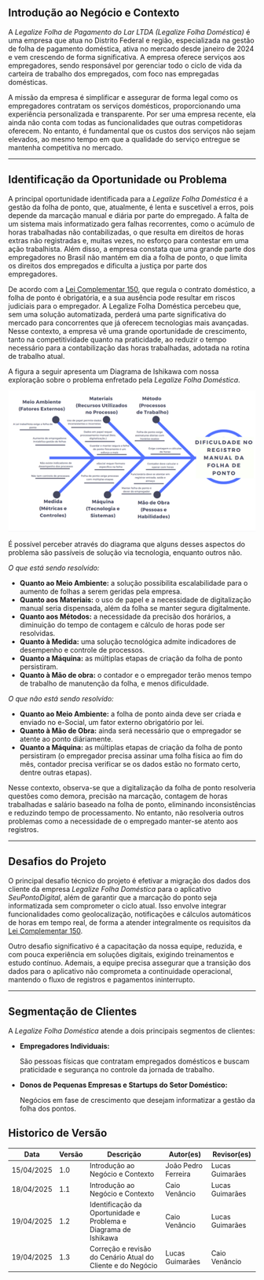 ## Introdução ao Negócio e Contexto 

A *Legalize Folha de Pagamento do Lar LTDA (Legalize Folha Doméstica)* é uma empresa que atua no Distrito Federal e região, especializada na gestão de folha de pagamento doméstica, ativa no mercado desde janeiro de 2024 e vem crescendo de forma significativa. A empresa oferece serviços aos empregadores, sendo responsável por gerenciar todo o ciclo de vida da carteira de trabalho dos empregados, com foco nas empregadas domésticas.

A missão da empresa é simplificar e assegurar de forma legal como os empregadores contratam os serviços domésticos, proporcionando uma experiência personalizada e transparente. Por ser uma empresa recente, ela ainda não conta com todas as funcionalidades que outras competidoras oferecem. No entanto, é fundamental que os custos dos serviços não sejam elevados, ao mesmo tempo em que a qualidade do serviço entregue se mantenha competitiva no mercado.

---

## Identificação da Oportunidade ou Problema 

A principal oportunidade identificada para a *Legalize Folha Doméstica* é a gestão da folha de ponto, que, atualmente, é lenta e suscetível a erros, pois depende da marcação manual e diária por parte do empregado. A falta de um sistema mais informatizado gera falhas recorrentes, como o acúmulo de horas trabalhadas não contabilizadas, o que resulta em direitos de horas extras não registradas e, muitas vezes, no esforço para contestar em uma ação trabalhista. Além disso, a empresa constata que uma grande parte dos empregadores no Brasil não mantém em dia a folha de ponto, o que limita os direitos dos empregados e dificulta a justiça por parte dos empregadores.

De acordo com a [Lei Complementar 150](https://www.planalto.gov.br/ccivil_03/leis/lcp/lcp150.htm), que regula o contrato doméstico, a folha de ponto é obrigatória, e a sua ausência pode resultar em riscos judiciais para o empregador. A  Legalize Folha Doméstica percebeu que, sem uma solução automatizada, perderá uma parte significativa do mercado para concorrentes que já oferecem tecnologias mais avançadas. Nesse contexto, a empresa vê uma grande oportunidade de crescimento, tanto na competitividade quanto na praticidade, ao reduzir o tempo necessário para a contabilização das horas trabalhadas, adotada na rotina de trabalho atual. 

A figura a seguir apresenta um Diagrama de Ishikawa com nossa exploração sobre o problema enfretado pela *Legalize Folha Doméstica*.

![Diagrama de Ishikawa](../assets/images/diagrama_ishikawa.png)

É possível perceber através do diagrama que alguns desses aspectos do problema são passíveis de solução via tecnologia, enquanto outros não.

*O que está sendo resolvido:*

  - **Quanto ao Meio Ambiente:** a solução possibilita escalabilidade para o aumento de folhas a serem geridas pela empresa.
  - **Quanto aos Materiais:** o uso de papel e a necessidade de digitalização manual seria dispensada, além da folha se manter segura digitalmente.
  - **Quanto aos Métodos:** a necessidade da precisão dos horários, a diminuição do tempo de contagem e cálculo de horas pode ser resolvidas.
  - **Quanto à Medida:** uma solução tecnológica admite indicadores de desempenho e controle de processos.
  - **Quanto a Máquina:** as múltiplas etapas de criação da folha de ponto persistiram.
  - **Quanto à Mão de obra:** o contador e o empregador terão menos tempo de trabalho de manutenção da folha, e menos dificuldade.

*O que não está sendo resolvido:*

  - **Quanto ao Meio Ambiente:** a folha de ponto ainda deve ser criada e enviado no e-Social, um fator externo obrigatório por lei.
  - **Quanto à Mão de Obra:** ainda será necessário que o empregador se atente ao ponto diáriamente.
  - **Quanto a Máquina:** as múltiplas etapas de criação da folha de ponto persistiram (o empregador precisa assinar uma folha física ao fim do mês, contador precisa verificar se os dados estão no formato certo, dentre outras etapas).

Nesse contexto, observa-se que a digitalização da folha de ponto resolveria questões como demora, precisão na marcação, contagem de horas trabalhadas e salário baseado na folha de ponto, eliminando inconsistências e reduzindo tempo de processamento. No entanto, não resolveria outros problemas como a necessidade de o empregado manter-se atento aos registros.

---

##  Desafios do Projeto

O principal desafio técnico do projeto é efetivar a migração dos dados dos cliente da empresa *Legalize Folha Doméstica* para o aplicativo *SeuPontoDigital*, além de garantir que a marcação do ponto seja informatizada sem comprometer o ciclo atual. Isso envolve integrar funcionalidades como geolocalização, notificações e cálculos automáticos de horas em tempo real, de forma a atender integralmente os requisitos da [Lei Complementar 150](https://www.planalto.gov.br/ccivil_03/leis/lcp/lcp150.htm).

Outro desafio significativo é a capacitação da nossa equipe, reduzida, e com pouca experiência em soluções digitais, exigindo treinamentos e estudo contínuo. Ademais, a equipe precisa assegurar que a transição dos dados para o aplicativo não comprometa a continuidade operacional, mantendo o fluxo de registros e pagamentos ininterrupto.

---
## Segmentação de Clientes 

A *Legalize Folha Doméstica* atende a dois principais segmentos de clientes:

- **Empregadores Individuais:**

    São pessoas físicas que contratam empregados domésticos e buscam praticidade e segurança no controle da jornada de trabalho.

- **Donos de Pequenas Empresas e Startups do Setor Doméstico:**

    Negócios em fase de crescimento que desejam informatizar a gestão da folha dos pontos.

## Historico de Versão
Data     | Versão | Descrição | Autor(es) | Revisor(es)
-------- | ------ | --------- | ----- | ---------
15/04/2025 | 1.0 | Introdução ao Negócio e Contexto | João Pedro Ferreira  | Lucas Guimarães |
18/04/2025 | 1.1 | Introdução ao Negócio e Contexto | Caio Venâncio | Lucas Guimarães |
19/04/2025 | 1.2 | Identificação da Oportunidade e Problema e Diagrama de Ishikawa | Caio Venâncio | Lucas Guimarães|
19/04/2025 | 1.3 | Correção e revisão do Cenário Atual do Cliente e do Negócio |  Lucas Guimarães |Caio Venâncio |
